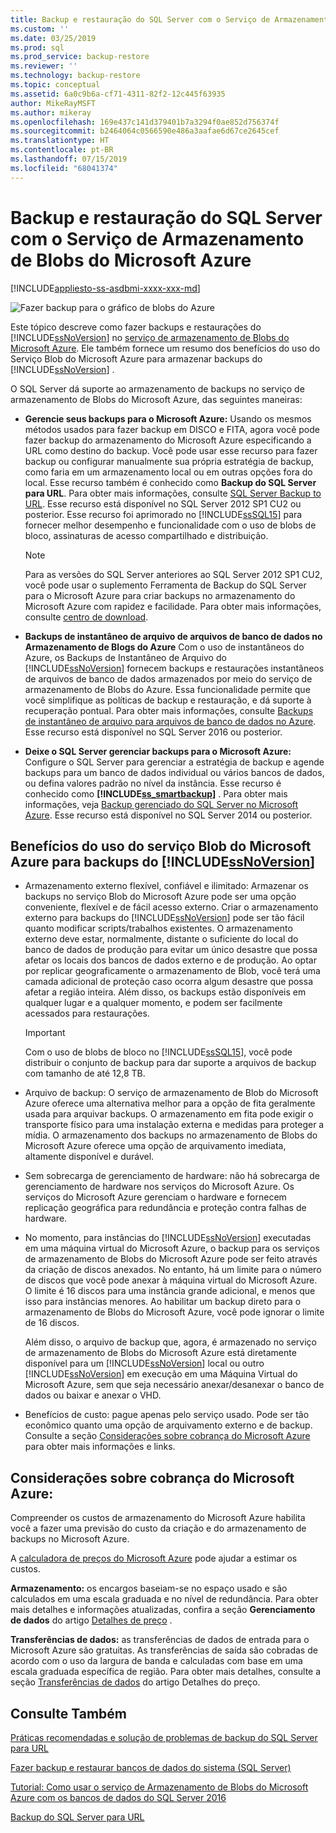 ```yaml
---
title: Backup e restauração do SQL Server com o Serviço de Armazenamento de Blobs do Microsoft Azure | Microsoft Docs
ms.custom: ''
ms.date: 03/25/2019
ms.prod: sql
ms.prod_service: backup-restore
ms.reviewer: ''
ms.technology: backup-restore
ms.topic: conceptual
ms.assetid: 6a0c9b6a-cf71-4311-82f2-12c445f63935
author: MikeRayMSFT
ms.author: mikeray
ms.openlocfilehash: 169e437c141d379401b7a3294f0ae852d756374f
ms.sourcegitcommit: b2464064c0566590e486a3aafae6d67ce2645cef
ms.translationtype: HT
ms.contentlocale: pt-BR
ms.lasthandoff: 07/15/2019
ms.locfileid: "68041374"
---
```

# <a name="sql-server-backup-and-restore-with-microsoft-azure-blob-storage-service"></a>Backup e restauração do SQL Server com o Serviço de Armazenamento de Blobs do Microsoft Azure
[!INCLUDE[appliesto-ss-asdbmi-xxxx-xxx-md](../../includes/appliesto-ss-asdbmi-xxxx-xxx-md.md)]

  ![Fazer backup para o gráfico de blobs do Azure](../../relational-databases/backup-restore/media/backup-to-azure-blob-graphic.png "Fazer backup para o gráfico de blobs do Azure")  
  
 Este tópico descreve como fazer backups e restaurações do [!INCLUDE[ssNoVersion](../../includes/ssnoversion-md.md)] no [serviço de armazenamento de Blobs do Microsoft Azure](https://www.windowsazure.com/develop/net/how-to-guides/blob-storage/). Ele também fornece um resumo dos benefícios do uso do Serviço Blob do Microsoft Azure para armazenar backups do [!INCLUDE[ssNoVersion](../../includes/ssnoversion-md.md)] .  
  
 O SQL Server dá suporte ao armazenamento de backups no serviço de armazenamento de Blobs do Microsoft Azure, das seguintes maneiras:  
  
-   **Gerencie seus backups para o Microsoft Azure:** Usando os mesmos métodos usados para fazer backup em DISCO e FITA, agora você pode fazer backup do armazenamento do Microsoft Azure especificando a URL como destino do backup. Você pode usar esse recurso para fazer backup ou configurar manualmente sua própria estratégia de backup, como faria em um armazenamento local ou em outras opções fora do local. Esse recurso também é conhecido como **Backup do SQL Server para URL**. Para obter mais informações, consulte [SQL Server Backup to URL](../../relational-databases/backup-restore/sql-server-backup-to-url.md). Esse recurso está disponível no SQL Server 2012 SP1 CU2 ou posterior. Esse recurso foi aprimorado no [!INCLUDE[ssSQL15](../../includes/sssql15-md.md)] para fornecer melhor desempenho e funcionalidade com o uso de blobs de bloco, assinaturas de acesso compartilhado e distribuição.  
  
    > [!NOTE]  
    >  Para as versões do SQL Server anteriores ao SQL Server 2012 SP1 CU2, você pode usar o suplemento Ferramenta de Backup do SQL Server para o Microsoft Azure para criar backups no armazenamento do Microsoft Azure com rapidez e facilidade. Para obter mais informações, consulte [centro de download](https://go.microsoft.com/fwlink/?LinkID=324399).  
  
-   **Backups de instantâneo de arquivo de arquivos de banco de dados no Armazenamento de Blogs do Azure** Com o uso de instantâneos do Azure, os Backups de Instantâneo de Arquivo do [!INCLUDE[ssNoVersion](../../includes/ssnoversion-md.md)] fornecem backups e restaurações instantâneos de arquivos de banco de dados armazenados por meio do serviço de armazenamento de Blobs do Azure. Essa funcionalidade permite que você simplifique as políticas de backup e restauração, e dá suporte à recuperação pontual. Para obter mais informações, consulte [Backups de instantâneo de arquivo para arquivos de banco de dados no Azure](../../relational-databases/backup-restore/file-snapshot-backups-for-database-files-in-azure.md). Esse recurso está disponível no SQL Server 2016 ou posterior.  
  
-   **Deixe o SQL Server gerenciar backups para o Microsoft Azure:** Configure o SQL Server para gerenciar a estratégia de backup e agende backups para um banco de dados individual ou vários bancos de dados, ou defina valores padrão no nível da instância. Esse recurso é conhecido como **[!INCLUDE[ss_smartbackup](../../includes/ss-smartbackup-md.md)]** . Para obter mais informações, veja [Backup gerenciado do SQL Server no Microsoft Azure](../../relational-databases/backup-restore/sql-server-managed-backup-to-microsoft-azure.md). Esse recurso está disponível no SQL Server 2014 ou posterior.  
  
## <a name="benefits-of-using-the-microsoft-azure-blob-service-for-includessnoversionincludesssnoversion-mdmd-backups"></a>Benefícios do uso do serviço Blob do Microsoft Azure para backups do [!INCLUDE[ssNoVersion](../../includes/ssnoversion-md.md)]  
  
-   Armazenamento externo flexível, confiável e ilimitado: Armazenar os backups no serviço Blob do Microsoft Azure pode ser uma opção conveniente, flexível e de fácil acesso externo. Criar o armazenamento externo para backups do [!INCLUDE[ssNoVersion](../../includes/ssnoversion-md.md)] pode ser tão fácil quanto modificar scripts/trabalhos existentes. O armazenamento externo deve estar, normalmente, distante o suficiente do local do banco de dados de produção para evitar um único desastre que possa afetar os locais dos bancos de dados externo e de produção. Ao optar por replicar geograficamente o armazenamento de Blob, você terá uma camada adicional de proteção caso ocorra algum desastre que possa afetar a região inteira. Além disso, os backups estão disponíveis em qualquer lugar e a qualquer momento, e podem ser facilmente acessados para restaurações.  
  
    > [!IMPORTANT]  
    >  Com o uso de blobs de bloco no [!INCLUDE[ssSQL15](../../includes/sssql15-md.md)], você pode distribuir o conjunto de backup para dar suporte a arquivos de backup com tamanho de até 12,8 TB.  
  
-   Arquivo de backup: O serviço de armazenamento de Blob do Microsoft Azure oferece uma alternativa melhor para a opção de fita geralmente usada para arquivar backups. O armazenamento em fita pode exigir o transporte físico para uma instalação externa e medidas para proteger a mídia. O armazenamento dos backups no armazenamento de Blobs do Microsoft Azure oferece uma opção de arquivamento imediata, altamente disponível e durável.  
  
-   Sem sobrecarga de gerenciamento de hardware: não há sobrecarga de gerenciamento de hardware nos serviços do Microsoft Azure. Os serviços do Microsoft Azure gerenciam o hardware e fornecem replicação geográfica para redundância e proteção contra falhas de hardware.  
  
-   No momento, para instâncias do [!INCLUDE[ssNoVersion](../../includes/ssnoversion-md.md)] executadas em uma máquina virtual do Microsoft Azure, o backup para os serviços de armazenamento de Blobs do Microsoft Azure pode ser feito através da criação de discos anexados. No entanto, há um limite para o número de discos que você pode anexar à máquina virtual do Microsoft Azure. O limite é 16 discos para uma instância grande adicional, e menos que isso para instâncias menores. Ao habilitar um backup direto para o armazenamento de Blobs do Microsoft Azure, você pode ignorar o limite de 16 discos.  
  
     Além disso, o arquivo de backup que, agora, é armazenado no serviço de armazenamento de Blobs do Microsoft Azure está diretamente disponível para um [!INCLUDE[ssNoVersion](../../includes/ssnoversion-md.md)] local ou outro [!INCLUDE[ssNoVersion](../../includes/ssnoversion-md.md)] em execução em uma Máquina Virtual do Microsoft Azure, sem que seja necessário anexar/desanexar o banco de dados ou baixar e anexar o VHD.  
  
-   Benefícios de custo: pague apenas pelo serviço usado. Pode ser tão econômico quanto uma opção de arquivamento externo e de backup. Consulte a seção [Considerações sobre cobrança do Microsoft Azure](#Billing) para obter mais informações e links.  
  
##  <a name="Billing"></a> Considerações sobre cobrança do Microsoft Azure:  
 Compreender os custos de armazenamento do Microsoft Azure habilita você a fazer uma previsão do custo da criação e do armazenamento de backups no Microsoft Azure.  
  
 A [calculadora de preços do Microsoft Azure](https://go.microsoft.com/fwlink/?LinkId=277060) pode ajudar a estimar os custos.  
  
 **Armazenamento:** os encargos baseiam-se no espaço usado e são calculados em uma escala graduada e no nível de redundância. Para obter mais detalhes e informações atualizadas, confira a seção **Gerenciamento de dados** do artigo [Detalhes de preço](https://go.microsoft.com/fwlink/?LinkId=277059) .  
  
 **Transferências de dados:** as transferências de dados de entrada para o Microsoft Azure são gratuitas. As transferências de saída são cobradas de acordo com o uso da largura de banda e calculadas com base em uma escala graduada específica de região. Para obter mais detalhes, consulte a seção [Transferências de dados](https://go.microsoft.com/fwlink/?LinkId=277061) do artigo Detalhes do preço.  
  
## <a name="see-also"></a>Consulte Também  

[Práticas recomendadas e solução de problemas de backup do SQL Server para URL](../../relational-databases/backup-restore/sql-server-backup-to-url-best-practices-and-troubleshooting.md)   

[Fazer backup e restaurar bancos de dados do sistema &#40;SQL Server&#41;](../../relational-databases/backup-restore/back-up-and-restore-of-system-databases-sql-server.md)   

[Tutorial: Como usar o serviço de Armazenamento de Blobs do Microsoft Azure com os bancos de dados do SQL Server 2016](../tutorial-use-azure-blob-storage-service-with-sql-server-2016.md)

[Backup do SQL Server para URL](../../relational-databases/backup-restore/sql-server-backup-to-url.md)  
  
  
